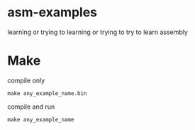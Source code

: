 # asm-examples
learning or trying to learning or trying to try to learn assembly

# Make

compile only

    make any_example_name.bin

compile and run

    make any_example_name
